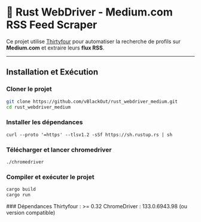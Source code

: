 # 🦀 Rust WebDriver - Medium.com RSS Feed Scraper

Ce projet utilise [Thirtyfour](https://github.com/stevepryde/thirtyfour) pour automatiser la recherche de profils sur **Medium.com** et extraire leurs **flux RSS**.

---
## Installation et Exécution

### **Cloner le projet**
```sh
git clone https://github.com/vBlackOut/rust_webdriver_medium.git
cd rust_webdriver_medium
```

### Installer les dépendances
```curl --proto '=https' --tlsv1.2 -sSf https://sh.rustup.rs | sh```

### Télécharger et lancer chromedriver
```./chromedriver```

### Compiler et exécuter le projet
```sh
cargo build
cargo run
```

### Dépendances
    Thirtyfour : >= 0.32
    ChromeDriver : 133.0.6943.98 (ou version compatible)


